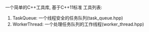 一个简单的C++工具库, 基于C++11标准
工具列表:
1) TaskQueue: 一个线程安全的任务队列(task_queue.hpp)
2) WorkerThread: 一个处理任务队列的工作线程(worker_thread.hpp)
